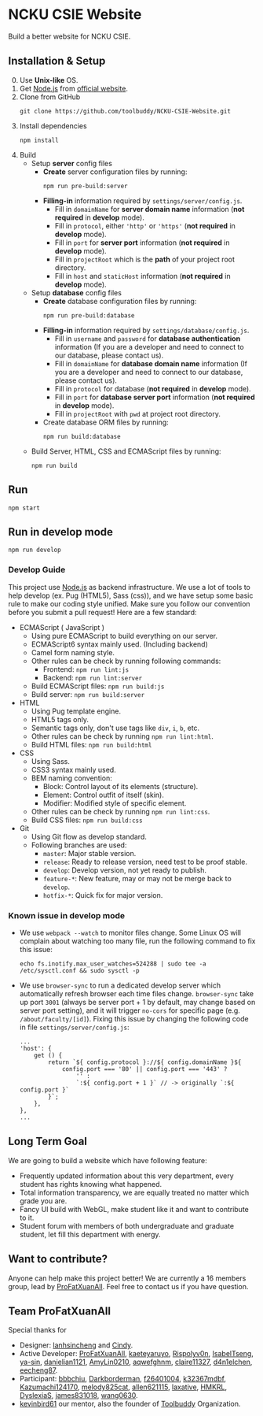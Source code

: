 # NCKU CSIE Website
Build a better website for NCKU CSIE.

## Installation & Setup
0. Use **Unix-like** OS.
1. Get [Node.js](https://nodejs.org/en/) from [official website](https://nodejs.org/en/).
2. Clone from GitHub
    ```
    git clone https://github.com/toolbuddy/NCKU-CSIE-Website.git
    ```
3. Install dependencies
    ```
    npm install
    ```
4. Build
    - Setup **server** config files
        - **Create** server configuration files by running:
            ```
            npm run pre-build:server
            ```
        - **Filling-in** information required by `settings/server/config.js`.
            - Fill in `domainName` for **server domain name** information (**not required** in **develop** mode).
            - Fill in `protocol`, either `'http'` or `'https'` (**not required** in **develop** mode).
            - Fill in `port` for **server port** information (**not required** in **develop** mode).
            - Fill in `projectRoot` which is the **path** of your project root directory.
            - Fill in `host` and `staticHost` information (**not required** in **develop** mode).
    - Setup **database** config files
        - **Create** database configuration files by running:
            ```
            npm run pre-build:database
            ```
        - **Filling-in** information required by `settings/database/config.js`.
            - Fill in `username` and `password` for **database authentication** information (If you are a developer and need to connect to our database, please contact us).
            - Fill in `domainName` for **database domain name** information (If you are a developer and need to connect to our database, please contact us).
            - Fill in `protocol` for database (**not required** in **develop** mode).
            - Fill in `port` for **database server port** information (**not required** in **develop** mode).
            - Fill in `projectRoot` with `pwd` at project root directory.
        - Create database ORM files by running:
            ```
            npm run build:database
            ```
    - Build Server, HTML, CSS and ECMAScript files by running:
        ```
        npm run build
        ```

## Run
```
npm start
```

## Run in develop mode
```
npm run develop
```

### Develop Guide
This project use [Node.js](https://nodejs.org/en/) as backend infrastructure.
We use a lot of tools to help develop (ex. Pug (HTML5), Sass (css)), and we have setup some basic rule to make our coding style unified.
Make sure you follow our convention before you submit a pull request!
Here are a few standard:
- ECMAScript ( JavaScript )
    - Using pure ECMAScript to build everything on our server.
    - ECMAScript6 syntax mainly used. (Including backend)
    - Camel form naming style.
    - Other rules can be check by running following commands:
        - Frontend: `npm run lint:js`
        - Backend: `npm run lint:server`
    - Build ECMAScript files: `npm run build:js`
    - Build server: `npm run build:server`
- HTML
    - Using Pug template engine.
    - HTML5 tags only.
    - Semantic tags only, don't use tags like `div`, `i`, `b`, etc.
    - Other rules can be check by running `npm run lint:html`.
    - Build HTML files: `npm run build:html`
- CSS
    - Using Sass.
    - CSS3 syntax mainly used.
    - BEM naming convention:
        - Block: Control layout of its elements (structure).
        - Element: Control outfit of itself (skin).
        - Modifier: Modified style of specific element.
    - Other rules can be check by running `npm run lint:css`.
    - Build CSS files: `npm run build:css`
- Git
    - Using Git flow as develop standard.
    - Following branches are used:
        - `master`: Major stable version.
        - `release`: Ready to release version, need test to be proof stable.
        - `develop`: Develop version, not yet ready to publish.
        - `feature-*`: New feature, may or may not be merge back to `develop`.
        - `hotfix-*`: Quick fix for major version.

### Known issue in develop mode
- We use `webpack --watch` to monitor files change. Some Linux OS will complain about watching too many file, run the following command to fix this issue:
    ```
    echo fs.inotify.max_user_watches=524288 | sudo tee -a /etc/sysctl.conf && sudo sysctl -p
    ```
- We use `browser-sync` to run a dedicated develop server which automatically refresh browser each time files change. `browser-sync` take up port `3001` (always be server port + 1 by default, may change based on server port setting), and it will trigger `no-cors` for specific page (e.g. `/about/faculty/[id]`). Fixing this issue by changing the following code in file `settings/server/config.js`:
    ```
    ...
    'host': {
        get () {
            return `${ config.protocol }://${ config.domainName }${
                config.port === '80' || config.port === '443' ?
                    '' :
                    `:${ config.port + 1 }` // -> originally `:${ config.port }`
            }`;
        },
    },
    ...
    ```

## Long Term Goal
We are going to build a website which have following feature:
- Frequently updated information about this very department, every student has rights knowing what happened.
- Total information transparency, we are equally treated no matter which grade you are.
- Fancy UI build with WebGL, make student like it and want to contribute to it.
- Student forum with members of both undergraduate and graduate student, let fill this department with energy.

## Want to contribute?
Anyone can help make this project better!
We are currently a 16 members group, lead by [ProFatXuanAll](https://github.com/ProFatXuanAll).
Feel free to contact us if you have question.

## Team ProFatXuanAll
Special thanks for
- Designer: [lanhsincheng](https://github.com/lanhsincheng) and [Cindy](https://www.facebook.com/cindy461022).
- Active Developer: [ProFatXuanAll](https://github.com/ProFatXuanAll), [kaeteyaruyo](https://github.com/kaeteyaruyo), [Rispolyv0n](https://github.com/Rispolyv0n), [IsabelTseng](https://github.com/IsabelTseng), [ya-sin](https://github.com/ya-sin), [danielian1121](https://github.com/danielian1121), [AmyLin0210](https://github.com/AmyLin0210), [aqwefghnm](https://github.com/aqwefghnm), [claire11327](https://github.com/claire11327), [d4n1elchen](https://github.com/d4n1elchen), [eecheng87](https://github.com/eecheng87).
- Participant: [bbbchiu](https://github.com/bbbchiu), [Darkborderman](https://github.com/Darkborderman), [f26401004](https://github.com/f26401004), [k32367mdbf](https://github.com/k32367mdbf), [Kazumachi124170](https://github.com/Kazumachi124170), [melody825cat](https://github.com/melody825cat), [allen621115](https://github.com/allen621115), [laxative](https://github.com/laxative), [HMKRL](https://github.com/HMKRL), [DyslexiaS](https://github.com/DyslexiaS), [james831018](https://github.com/james831018), [wang0630](https://github.com/wang0630).
- [kevinbird61](https://github.com/kevinbird61) our mentor, also the founder of [Toolbuddy](https://github.com/toolbuddy) Organization.

